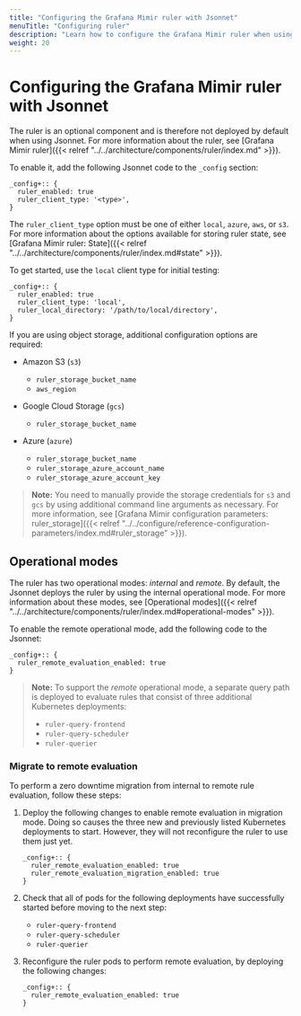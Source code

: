 ```yaml
---
title: "Configuring the Grafana Mimir ruler with Jsonnet"
menuTitle: "Configuring ruler"
description: "Learn how to configure the Grafana Mimir ruler when using Jsonnet."
weight: 20
---
```


# Configuring the Grafana Mimir ruler with Jsonnet

The ruler is an optional component and is therefore not deployed by default when using Jsonnet.
For more information about the ruler, see [Grafana Mimir ruler]({{< relref "../../architecture/components/ruler/index.md" >}}).

To enable it, add the following Jsonnet code to the `_config` section:

```jsonnet
_config+:: {
  ruler_enabled: true
  ruler_client_type: '<type>',
}
```

The `ruler_client_type` option must be one of either `local`, `azure`, `aws`, or `s3`.
For more information about the options available for storing ruler state, see [Grafana Mimir ruler: State]({{< relref "../../architecture/components/ruler/index.md#state" >}}).

To get started, use the `local` client type for initial testing:

```jsonnet
_config+:: {
  ruler_enabled: true
  ruler_client_type: 'local',
  ruler_local_directory: '/path/to/local/directory',
}
```

If you are using object storage, additional configuration options are required:

- Amazon S3 (`s3`)

  - `ruler_storage_bucket_name`
  - `aws_region`

- Google Cloud Storage (`gcs`)

  - `ruler_storage_bucket_name`

- Azure (`azure`)
  - `ruler_storage_bucket_name`
  - `ruler_storage_azure_account_name`
  - `ruler_storage_azure_account_key`

> **Note:** You need to manually provide the storage credentials for `s3` and `gcs` by using additional command line arguments as necessary. For more information, see [Grafana Mimir configuration parameters: ruler_storage]({{< relref "../../configure/reference-configuration-parameters/index.md#ruler_storage" >}}).

## Operational modes

The ruler has two operational modes: _internal_ and _remote_. By default, the Jsonnet deploys the ruler by using the internal operational mode.
For more information about these modes, see [Operational modes]({{< relref "../../architecture/components/ruler/index.md#operational-modes" >}}).

To enable the remote operational mode, add the following code to the Jsonnet:

```jsonnet
_config+:: {
  ruler_remote_evaluation_enabled: true
}
```

> **Note:** To support the _remote_ operational mode, a separate query path is deployed to evaluate rules that consist of three additional Kubernetes deployments:
>
> - `ruler-query-frontend`
> - `ruler-query-scheduler`
> - `ruler-querier`

### Migrate to remote evaluation

To perform a zero downtime migration from internal to remote rule evaluation, follow these steps:

1. Deploy the following changes to enable remote evaluation in migration mode.
   Doing so causes the three new and previously listed Kubernetes deployments to start. However, they will not reconfigure the ruler to use them just yet.

   ```jsonnet
   _config+:: {
     ruler_remote_evaluation_enabled: true
     ruler_remote_evaluation_migration_enabled: true
   }
   ```

1. Check that all of pods for the following deployments have successfully started before moving to the next step:

   - `ruler-query-frontend`
   - `ruler-query-scheduler`
   - `ruler-querier`

1. Reconfigure the ruler pods to perform remote evaluation, by deploying the following changes:

   ```jsonnet
   _config+:: {
     ruler_remote_evaluation_enabled: true
   }
   ```
